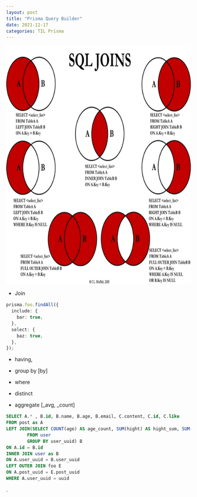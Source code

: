 ```yaml
---
layout: post
title: "Prisma Query Builder"
date: 2021-12-17
categories: TIL Prisma
---
```


<img src="https://raw.githubusercontent.com/Action2theFuture/Action2theFuture.github.io/main/_posts/Images/JOIN%20SQL.png" width="650" height="650">

- Join

```typescript
prisma.foo.findAll({
  include: {
    bar: true,
  },
  select: {
    baz: true,
  },
});
```

- having,

- group by [by]

- where

- distinct

- aggregate [_avg, _count]

```sql
SELECT A.* , B.id, B.name, B.age, B.email, C.content, C.id, C.like
FROM post as A
LEFT JOIN(SELECT COUNT(age) AS age_count, SUM(hight) AS hight_sum, SUM(weight) AS weight_count, user_uuid
        FROM user
        GROUP BY user_uuid) B
ON A.id = B.id
INNER JOIN user as B
ON A.user_uuid = B.user_uuid
LEFT OUTER JOIN foo E
ON A.post_uuid = E.post_uuid
WHERE A.user_uuid = uuid
```

.
